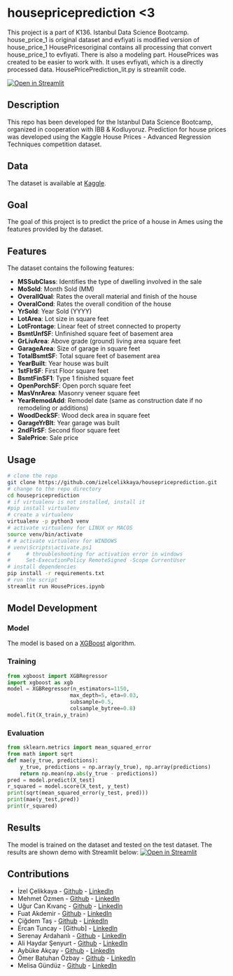 # housepriceprediction <3
This project is a part of K136. Istanbul Data Science Bootcamp. 
house_price_1 is original dataset and evfiyati is modified version of house_price_1
HousePricesoriginal contains all processing that convert house_price_1 to evfiyati. There is also a modeling part.
HousePrices was created to be easier to work with. It uses evfiyati, which is a directly processed data.
HousePricePrediction_lit.py is streamlit code. 

[![Open in Streamlit](https://static.streamlit.io/badges/streamlit_badge_black_white.svg)](https://share.streamlit.io/izelcelikkaya/housepriceprediction/main/About_🚀.py)
## Description
This repo has been developed for the Istanbul Data Science Bootcamp, organized in cooperation with İBB & Kodluyoruz. Prediction for house prices was developed using the Kaggle House Prices - Advanced Regression Techniques competition dataset.
## Data
The dataset is available at [Kaggle](https://www.kaggle.com/c/house-prices-advanced-regression-techniques).
## Goal
The goal of this project is to predict the price of a house in Ames using the features provided by the dataset.
## Features
The dataset contains the following features:
* **MSSubClass**: Identifies the type of dwelling involved in the sale
* **MoSold**: Month Sold (MM)
* **OverallQual**: Rates the overall material and finish of the house
* **OveralCond**: Rates the overall condition of the house
* **YrSold**: Year Sold (YYYY)
* **LotArea**: Lot size in square feet
* **LotFrontage**: Linear feet of street connected to property
* **BsmtUnfSF**: Unfinished square feet of basement area
* **GrLivArea**: Above grade (ground) living area square feet
* **GarageArea**: Size of garage in square feet
* **TotalBsmtSF**: Total square feet of basement area
* **YearBuilt**: Year house was built
* **1stFlrSF**: First Floor square feet
* **BsmtFinSF1**: Type 1 finished square feet
* **OpenPorchSF**: Open porch square feet
* **MasVnrArea**: Masonry veneer square feet
* **YearRemodAdd**: Remodel date (same as construction date if no remodeling or additions)
* **WoodDeckSF**: Wood deck area in square feet
* **GarageYrBlt**: Year garage was built
* **2ndFlrSF**: Second floor square feet
* **SalePrice**: Sale price
## Usage
```bash
# clone the repo
git clone https://github.com/izelcelikkaya/housepriceprediction.git
# change to the repo directory
cd housepriceprediction
# if virtualenv is not installed, install it
#pip install virtualenv
# create a virtualenv
virtualenv -p python3 venv
# activate virtualenv for LINUX or MACOS
source venv/bin/activate
# # activate virtualenv for WINDOWS
# venv\Scripts\activate.ps1
#     # throubleshooting for activation error in windows
#     Set-ExecutionPolicy RemoteSigned -Scope CurrentUser
# install dependencies
pip install -r requirements.txt
# run the script
streamlit run HousePrices.ipynb
```
## Model Development
### Model
The model is based on a [XGBoost](https://xgboost.readthedocs.io/en/stable/) algorithm.
### Training
```python
from xgboost import XGBRegressor
import xgboost as xgb
model = XGBRegressor(n_estimators=1150, 
                    max_depth=5, eta=0.03, 
                    subsample=0.5, 
                    colsample_bytree=0.8)
model.fit(X_train,y_train)
```
### Evaluation
```python
from sklearn.metrics import mean_squared_error
from math import sqrt
def mae(y_true, predictions):
    y_true, predictions = np.array(y_true), np.array(predictions)
    return np.mean(np.abs(y_true - predictions))
pred = model.predict(X_test)
r_squared = model.score(X_test, y_test)
print(sqrt(mean_squared_error(y_test, pred)))
print(mae(y_test,pred))
print(r_squared)
```
## Results
The model is trained on the dataset and tested on the test dataset. The results are shown demo with Streamlit below:
[![Open in Streamlit](https://static.streamlit.io/badges/streamlit_badge_black_white.svg)](https://share.streamlit.io/izelcelikkaya/housepriceprediction/main/About_🚀.py)
## Contributions
* İzel Çelikkaya - [Github](https://github.com/izelcelikkaya) - [LinkedIn](https://www.linkedin.com/in/izelcelikkaya)
* Mehmet Özmen - [Github](https://github.com/mehmetzmn) - [LinkedIn](https://www.linkedin.com/in/mehmetozmen)
* Uğur Can Kıvanç - [Github](https://github.com/Exedeus21) - [LinkedIn](https://www.linkedin.com/in/ugur-can-kivanc)
* Fuat Akdemir - [Github](https://github.com/FuatAkdemir) - [LinkedIn](https://www.linkedin.com/in/fuatakdemir)
* Çiğdem Taş - [Github](https://github.com/chidemmm) - [LinkedIn](https://www.linkedin.com/in/tashchidem)
* Ercan Tuncay - [Github] - [LinkedIn](https://www.linkedin.com/in/ercantuncay/)
* Serenay Ardahanlı - [Github](https://github.com/Serenayarda) - [LinkedIn](https://www.linkedin.com/in/serenay-ardahanli)
* Ali Haydar Şenyurt - [Github](https://github.com/alisenyurt87) - [LinkedIn](https://www.linkedin.com/in/ali-haydar-senyurt)
* Aybüke Akçay - [Github](https://github.com/akcaybuke) - [LinkedIn](https://www.linkedin.com/in/aybuke-akcay)
* Ömer Batuhan Özbay - [Github](https://github.com/kakan18) - [LinkedIn](https://www.linkedin.com/in/omerbatuhanozbay)
* Melisa Gündüz - [Github](https://github.com/megunduz) - [LinkedIn](https://www.linkedin.com/in/melisagunduz)
